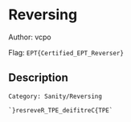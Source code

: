 # Reversing
Author: vcpo

Flag: `EPT{Certified_EPT_Reverser}`
## Description
```
Category: Sanity/Reversing

`}resreveR_TPE_deifitreC{TPE`
```

